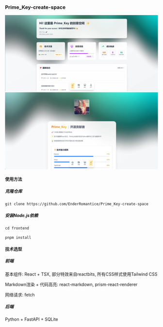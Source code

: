 ### Prime_Key-create-space

![页面展示](https://github.com/EnderRomantice/Prime_Key-create-space/blob/master/backend/assets/Master.png)
![页面展示2](https://github.com/EnderRomantice/Prime_Key-create-space/blob/master/backend/assets/About.png)

#### 使用方法

##### 克隆仓库
`git clone https://github.com/EnderRomantice/Prime_Key-create-space`

##### 安装Node.js依赖
`cd frontend`

`pnpm install`

#### 技术选型

##### 前端

基本组件: React + TSX, 部分特效来自reactbits, 所有CSS样式使用Tailwind CSS

Markdown渲染 + 代码高亮: react-markdown, prism-react-renderer

网络请求: fetch

##### 后端

Python + FastAPI + SQLite

